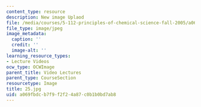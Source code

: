 ```yaml
---
content_type: resource
description: New image Uplaod
file: /media/courses/5-112-principles-of-chemical-science-fall-2005/a069fbdcb7f9f2f24a87c0b1b0bd7ab8_25.jpg
file_type: image/jpeg
image_metadata:
  caption: ''
  credit: ''
  image-alt: ''
learning_resource_types:
- Lecture Videos
ocw_type: OCWImage
parent_title: Video Lectures
parent_type: CourseSection
resourcetype: Image
title: 25.jpg
uid: a069fbdc-b7f9-f2f2-4a87-c0b1b0bd7ab8
---
```

